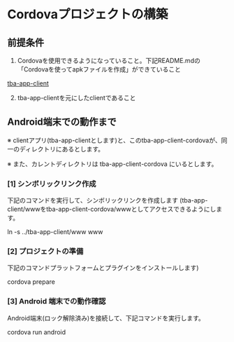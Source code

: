 # Cordovaプロジェクトの構築

## 前提条件
1. Cordovaを使用できるようになっていること。下記README.mdの「Cordovaを使ってapkファイルを作成」ができていること

 [tba-app-client](https://github.com/YosukeSasaoka/tba-app-client)

2. tba-app-clientを元にしたclientであること

## Android端末での動作まで
※ clientアプリ(tba-app-clientとします)と、このtba-app-client-cordovaが、同一のディレクトリにあるとします。

※ また、カレントディレクトリは tba-app-client-cordova にいるとします。

### [1] シンボリックリンク作成

下記のコマンドを実行して、シンボリックリンクを作成します
(tba-app-client/wwwをtba-app-client-cordova/wwwとしてアクセスできるようにします。

ln -s ../tba-app-client/www www

### [2] プロジェクトの準備
下記のコマンドプラットフォームとプラグインをインストールします)

cordova prepare

### [3] Android 端末での動作確認
Android端末(ロック解除済み)を接続して、下記コマンドを実行します。

cordova run android

